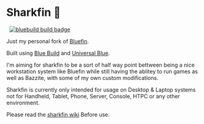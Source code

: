 # Sharkfin 🦈
 &nbsp; [![bluebuild build badge](https://github.com/vibrantleaf/sharkfin/actions/workflows/build-stable-images.yml/badge.svg)](https://github.com/vibrantleaf/sharkfin/actions/workflows/build-stable-images.yml)

Just my personal fork of [Bluefin](https://projectbluefin.io/).

Built using [Blue Build](https://blue-build.org/) and [Universal Blue](https://universal-blue.org/).

I'm aiming for sharkfin to be a sort of half way point bettween being a nice workstation system like Bluefin while still having the ablitey to run games as well as Bazzite, with some of my own custom modifications.

Sharkfin is currently only intended for usage on Desktop & Laptop systems not for Handheld, Tablet, Phone, Server, Console, HTPC or any other environment.

Please read the [sharkfin wiki](https://github.com/vibrantleaf/sharkfin/wiki) Before use. 
